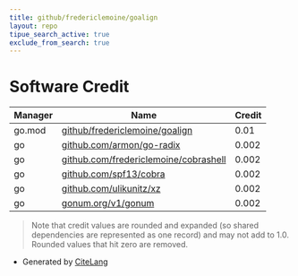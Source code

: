 ```yaml
---
title: github/fredericlemoine/goalign
layout: repo
tipue_search_active: true
exclude_from_search: true
---
```

# Software Credit

|Manager|Name|Credit|
|-------|----|------|
|go.mod|[github/fredericlemoine/goalign](https://github/fredericlemoine/goalign)|0.01|
|go|[github.com/armon/go-radix](https://github.com/armon/go-radix)|0.002|
|go|[github.com/fredericlemoine/cobrashell](https://github.com/fredericlemoine/cobrashell)|0.002|
|go|[github.com/spf13/cobra](https://github.com/spf13/cobra)|0.002|
|go|[github.com/ulikunitz/xz](https://github.com/ulikunitz/xz)|0.002|
|go|[gonum.org/v1/gonum](https://gonum.org/v1/gonum)|0.002|


> Note that credit values are rounded and expanded (so shared dependencies are represented as one record) and may not add to 1.0. Rounded values that hit zero are removed.


- Generated by [CiteLang](https://github.com/vsoch/citelang)
